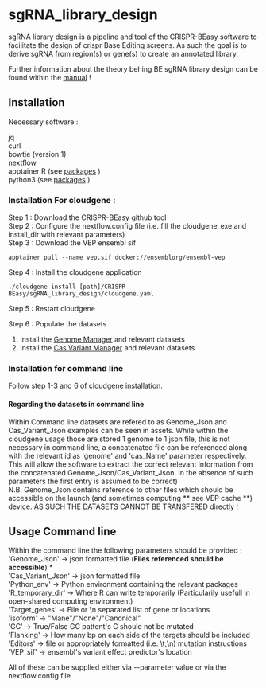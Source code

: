 # sgRNA_library_design

sgRNA library design is a pipeline and tool of the CRISPR-BEasy software to facilitate the design of crispr Base Editing screens. As such the goal is to derive sgRNA from region(s) or gene(s) to create an annotated library.  

Further information about the theory behing BE sgRNA library design can be found within the [manual](https://cerc-genomic-medicine.ca/Manuals/CRISPR-BEasy/) ! 

## Installation 

Necessary software :

jq  
curl  
bowtie (version 1)  
nextflow  
apptainer
R (see [packages](https://github.com/CERC-Genomic-Medicine/CRISPR-BEasy/blob/Development/sgRNA_library_design/installed_packages_R.txt) )  
python3 (see [packages](https://github.com/CERC-Genomic-Medicine/CRISPR-BEasy/blob/Development/sgRNA_library_design/requirements_python3_env.txt) )  


### Installation For cloudgene :

Step 1 : Download the CRISPR-BEasy github tool  
Step 2 : Configure the nextflow.config file (i.e. fill the cloudgene_exe and install_dir with relevant parameters)  
Step 3 : Download the VEP ensembl sif
```  
apptainer pull --name vep.sif docker://ensemblorg/ensembl-vep
```  

Step 4 : Install the cloudgene application    
```  
./cloudgene install [path]/CRISPR-BEasy/sgRNA_library_design/cloudgene.yaml    
```

Step 5 : Restart cloudgene  

Step 6 : Populate the datasets  
1) Install the [Genome Manager](https://github.com/CERC-Genomic-Medicine/CRISPR-BEasy/tree/Development/Genome_manager) and relevant datasets  
2) Install the [Cas Variant Manager](https://github.com/CERC-Genomic-Medicine/CRISPR-BEasy/tree/Development/CasVariant_manager) and relevant datasets  

### Installation for command line

Follow step 1-3 and 6 of cloudgene installation.  

#### Regarding the datasets in command line

Within Command line datasets are refered to as Genome_Json and Cas_Variant_Json examples can be seen in assets. While within the cloudgene usage those are stored 1 genome to 1 json file, this is not necessary in command line, a concatenated file can be referenced along with the relevant id as 'genome' and 'cas_Name' parameter respectively.  
This will allow the software to extract the correct relevant information from the concatenated Genome_Json/Cas_Variant_Json. In the absence of such parameters the first entry is assumed to be correct)  
N.B. Genome_Json contains reference to other files which should be accessible on the launch (and sometimes computing ** see VEP cache **) device. AS SUCH THE DATASETS CANNOT BE TRANSFERED directly !  

## Usage Command line 
Within the command line the following parameters should be provided :  
'Genome_Json' -> json formatted file (**Files referenced should be accessible**) *  
'Cas_Variant_Json' -> json formatted file  
'Python_env'       -> Python environment containing the relevant packages  
'R_temporary_dir'  -> Where R can write temporarily (Particularily usefull in open-shared computing environment)  
'Target_genes'     -> File or \n separated list of gene or locations  
'isoform'          -> "Mane"/"None"/"Canonical"  
'GC'               -> True/False GC pattent's C should not be mutated  
'Flanking'         -> How many bp on each side of the targets should be included  
'Editors'          -> file or appropriately formatted (i.e. \t,\n) mutation instructions  
'VEP_sif'          -> ensembl's variant effect predictor's location  
  
All of these can be supplied either via --parameter value or via the nextflow.config file  








